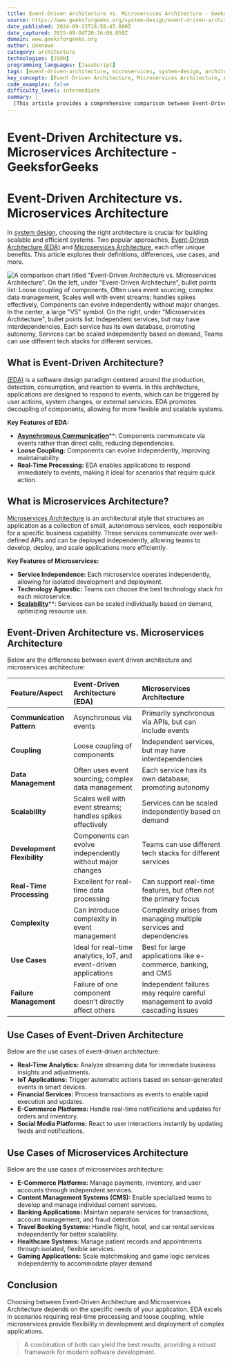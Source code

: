 ```yaml
---
title: Event-Driven Architecture vs. Microservices Architecture - GeeksforGeeks
source: https://www.geeksforgeeks.org/system-design/event-driven-architecture-vs-microservices-architecture/
date_published: 2024-09-23T18:58:45.000Z
date_captured: 2025-09-04T20:26:06.050Z
domain: www.geeksforgeeks.org
author: Unknown
category: architecture
technologies: [JSON]
programming_languages: [JavaScript]
tags: [event-driven-architecture, microservices, system-design, architecture, software-design, scalability, loose-coupling, asynchronous-communication, real-time, distributed-systems]
key_concepts: [Event-Driven Architecture, Microservices Architecture, Asynchronous Communication, Loose Coupling, Scalability, Real-Time Processing, Event Sourcing, Service Independence]
code_examples: false
difficulty_level: intermediate
summary: |
  [This article provides a comprehensive comparison between Event-Driven Architecture (EDA) and Microservices Architecture, two prominent approaches in system design. It defines each architecture, highlighting key features like asynchronous communication and loose coupling for EDA, and service independence and scalability for Microservices. The article then details their differences across various aspects such as communication patterns, data management, and complexity. Finally, it outlines specific use cases for both architectures, concluding that the optimal choice depends on application needs, with a potential for combining both for robust modern software development.]
---
```

# Event-Driven Architecture vs. Microservices Architecture - GeeksforGeeks

# Event-Driven Architecture vs. Microservices Architecture

In [system design](https://www.geeksforgeeks.org/system-design/system-design-tutorial/), choosing the right architecture is crucial for building scalable and efficient systems. Two popular approaches, [Event-Driven Architecture (EDA)](https://www.geeksforgeeks.org/system-design/event-driven-architecture-system-design/) and [Microservices Architecture](https://www.geeksforgeeks.org/system-design/microservices/), each offer unique benefits. This article explores their definitions, differences, use cases, and more.

![A comparison chart titled "Event-Driven Architecture vs. Microservices Architecture". On the left, under "Event-Driven Architecture", bullet points list: Loose coupling of components, Often uses event sourcing; complex data management, Scales well with event streams; handles spikes effectively, Components can evolve independently without major changes. In the center, a large "VS" symbol. On the right, under "Microservices Architecture", bullet points list: Independent services, but may have interdependencies, Each service has its own database, promoting autonomy, Services can be scaled independently based on demand, Teams can use different tech stacks for different services.](https://media.geeksforgeeks.org/wp-content/uploads/20241003115030/Event-Driven-Architecture-vs-Microservices-Architecture.png)

## What is Event-Driven Architecture?

[(EDA)](https://www.geeksforgeeks.org/system-design/event-driven-architecture-system-design/) is a software design paradigm centered around the production, detection, consumption, and reaction to events. In this architecture, applications are designed to respond to events, which can be triggered by user actions, system changes, or external services. EDA promotes decoupling of components, allowing for more flexible and scalable systems.

**Key Features of EDA:**

*   [**Asynchronous Communication**](https://www.geeksforgeeks.org/system-design/asynchronous-processing-in-system-design/)**: Components communicate via events rather than direct calls, reducing dependencies.
*   **Loose Coupling:** Components can evolve independently, improving maintainability.
*   **Real-Time Processing:** EDA enables applications to respond immediately to events, making it ideal for scenarios that require quick action.

## What is Microservices Architecture?

[Microservices Architecture](https://www.geeksforgeeks.org/system-design/microservices/) is an architectural style that structures an application as a collection of small, autonomous services, each responsible for a specific business capability. These services communicate over well-defined APIs and can be deployed independently, allowing teams to develop, deploy, and scale applications more efficiently.

**Key Features of Microservices:**

*   **Service Independence:** Each microservice operates independently, allowing for isolated development and deployment.
*   **Technology Agnostic:** Teams can choose the best technology stack for each microservice.
*   [**Scalability**](https://www.geeksforgeeks.org/system-design/what-is-scalability/)**: Services can be scaled individually based on demand, optimizing resource use.

## Event-Driven Architecture vs. Microservices Architecture

Below are the differences between event driven architecture and microservices architecture:

| Feature/Aspect         | Event-Driven Architecture (EDA)                                  | Microservices Architecture                                                              |
| :--------------------- | :--------------------------------------------------------------- | :-------------------------------------------------------------------------------------- |
| **Communication Pattern** | Asynchronous via events                                          | Primarily synchronous via APIs, but can include events                                  |
| **Coupling**           | Loose coupling of components                                     | Independent services, but may have interdependencies                                    |
| **Data Management**    | Often uses event sourcing; complex data management               | Each service has its own database, promoting autonomy                                   |
| **Scalability**        | Scales well with event streams; handles spikes effectively       | Services can be scaled independently based on demand                                    |
| **Development Flexibility** | Components can evolve independently without major changes        | Teams can use different tech stacks for different services                              |
| **Real-Time Processing** | Excellent for real-time data processing                          | Can support real-time features, but often not the primary focus                         |
| **Complexity**         | Can introduce complexity in event management                     | Complexity arises from managing multiple services and dependencies                      |
| **Use Cases**          | Ideal for real-time analytics, IoT, and event-driven applications | Best for large applications like e-commerce, banking, and CMS                           |
| **Failure Management** | Failure of one component doesn’t directly affect others          | Independent failures may require careful management to avoid cascading issues          |

## Use Cases of Event-Driven Architecture

Below are the use cases of event-driven architecture:

*   **Real-Time Analytics:** Analyze streaming data for immediate business insights and adjustments.
*   **IoT Applications:** Trigger automatic actions based on sensor-generated events in smart devices.
*   **Financial Services:** Process transactions as events to enable rapid execution and updates.
*   **E-Commerce Platforms:** Handle real-time notifications and updates for orders and inventory.
*   **Social Media Platforms:** React to user interactions instantly by updating feeds and notifications.

## Use Cases of Microservices Architecture

Below are the use cases of microservices architecture:

*   **E-Commerce Platforms:** Manage payments, inventory, and user accounts through independent services.
*   **Content Management Systems (CMS):** Enable specialized teams to develop and manage individual content services.
*   **Banking Applications:** Maintain separate services for transactions, account management, and fraud detection.
*   **Travel Booking Systems:** Handle flight, hotel, and car rental services independently for better scalability.
*   **Healthcare Systems:** Manage patient records and appointments through isolated, flexible services.
*   **Gaming Applications:** Scale matchmaking and game logic services independently to accommodate player demand

## Conclusion

Choosing between Event-Driven Architecture and Microservices Architecture depends on the specific needs of your application. EDA excels in scenarios requiring real-time processing and loose coupling, while microservices provide flexibility in development and deployment of complex applications.

> A combination of both can yield the best results, providing a robust framework for modern software development.